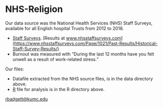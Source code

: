 # NHS-Religion

Our data source was the National Health Services (NHS) Staff Surveys, available for all English hospital Trusts from 2012 to 2018.

* [Staff Surveys](https://www.nhsstaffsurveys.com/). [Results at www.nhsstaffsurveys.com](https://www.nhsstaffsurveys.com/Page/1021/Past-Results/Historical-Staff-Survey-Results/)
* Burnout was measured with “During the last 12 months have you felt unwell as a result of work-related stress.”

Our files:
* Datafile extracted from the NHS source files, is in the data directory above.
* [R](https://www.r-project.org/) file for analysis is in the R directory above.

rbadgett@kumc.edu
